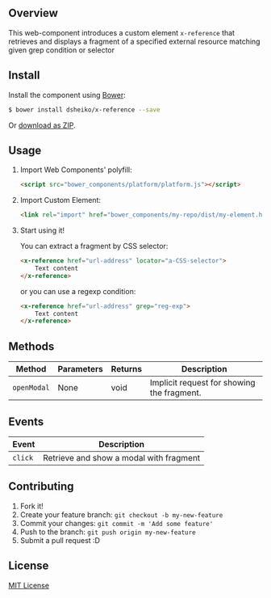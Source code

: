 ## Overview

This web-component introduces a custom element `x-reference` that retrieves and displays a fragment of
a specified external resource matching given grep condition or selector

## Install

Install the component using [Bower](http://bower.io/):

```sh
$ bower install dsheiko/x-reference --save
```

Or [download as ZIP](https://github.com/dsheiko/x-reference).

## Usage

1. Import Web Components' polyfill:

    ```html
    <script src="bower_components/platform/platform.js"></script>
    ```

2. Import Custom Element:

    ```html
    <link rel="import" href="bower_components/my-repo/dist/my-element.html">
    ```

3. Start using it!

    You can extract a fragment by CSS selector:
    ```html
    <x-reference href="url-address" locator="a-CSS-selector">
        Text content
    </x-reference>
    ```
    or you can use a regexp condition:
    ```html
    <x-reference href="url-address" grep="reg-exp">
        Text content
    </x-reference>
    ```


## Methods

Method        | Parameters   | Returns     | Description
---           | ---          | ---         | ---
`openModal`   | None         | void        | Implicit request for showing the fragment.

## Events

Event         | Description
---           | ---
`click`       | Retrieve and show a modal with fragment


## Contributing

1. Fork it!
2. Create your feature branch: `git checkout -b my-new-feature`
3. Commit your changes: `git commit -m 'Add some feature'`
4. Push to the branch: `git push origin my-new-feature`
5. Submit a pull request :D


## License

[MIT License](http://opensource.org/licenses/MIT)


